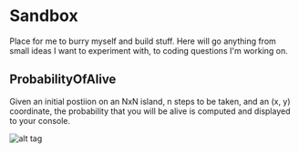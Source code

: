 # Sandbox
Place for me to burry myself and build stuff. Here will go anything from small ideas I want to experiment with, to coding questions I'm working on.

## ProbabilityOfAlive
Given an initial postiion on an NxN island, n steps to be taken, and an (x, y) coordinate, the probability that you will be alive is computed and displayed to your console.

![alt tag](https://github.com/lukedottec/Sandbox/blob/master/res/example1.png)
